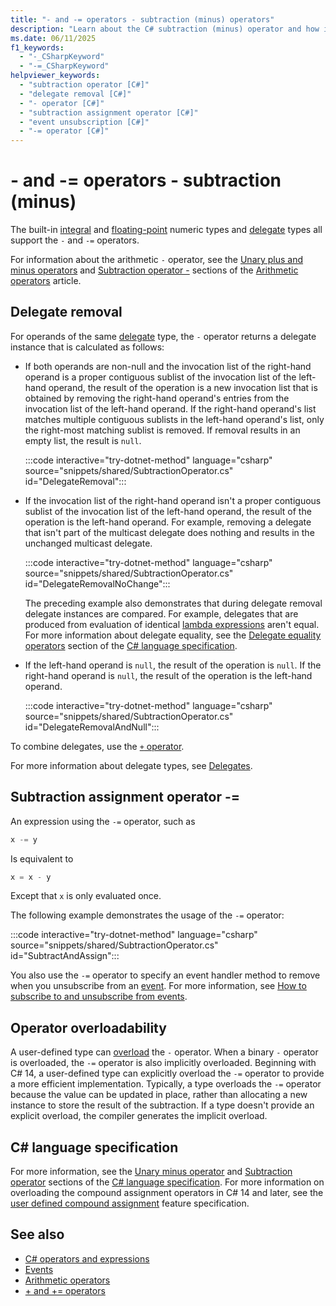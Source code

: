 ```yaml
---
title: "- and -= operators - subtraction (minus) operators"
description: "Learn about the C# subtraction (minus) operator and how it works with operands of numeric or delegate types."
ms.date: 06/11/2025
f1_keywords: 
  - "-_CSharpKeyword"
  - "-=_CSharpKeyword"
helpviewer_keywords: 
  - "subtraction operator [C#]"
  - "delegate removal [C#]"
  - "- operator [C#]"
  - "subtraction assignment operator [C#]"
  - "event unsubscription [C#]"
  - "-= operator [C#]"
---
```

# - and -= operators - subtraction (minus)

The built-in [integral](../builtin-types/integral-numeric-types.md) and [floating-point](../builtin-types/floating-point-numeric-types.md) numeric types and [delegate](../builtin-types/reference-types.md#the-delegate-type) types all support the `-` and `-=` operators.

For information about the arithmetic `-` operator, see the [Unary plus and minus operators](arithmetic-operators.md#unary-plus-and-minus-operators) and [Subtraction operator -](arithmetic-operators.md#subtraction-operator--) sections of the [Arithmetic operators](arithmetic-operators.md) article.

## Delegate removal

For operands of the same [delegate](../builtin-types/reference-types.md#the-delegate-type) type, the `-` operator returns a delegate instance that is calculated as follows:

- If both operands are non-null and the invocation list of the right-hand operand is a proper contiguous sublist of the invocation list of the left-hand operand, the result of the operation is a new invocation list that is obtained by removing the right-hand operand's entries from the invocation list of the left-hand operand. If the right-hand operand's list matches multiple contiguous sublists in the left-hand operand's list, only the right-most matching sublist is removed. If removal results in an empty list, the result is `null`.

  :::code interactive="try-dotnet-method" language="csharp" source="snippets/shared/SubtractionOperator.cs" id="DelegateRemoval":::

- If the invocation list of the right-hand operand isn't a proper contiguous sublist of the invocation list of the left-hand operand, the result of the operation is the left-hand operand. For example, removing a delegate that isn't part of the multicast delegate does nothing and results in the unchanged multicast delegate.

  :::code interactive="try-dotnet-method" language="csharp" source="snippets/shared/SubtractionOperator.cs" id="DelegateRemovalNoChange":::

  The preceding example also demonstrates that during delegate removal delegate instances are compared. For example, delegates that are produced from evaluation of identical [lambda expressions](lambda-expressions.md) aren't equal. For more information about delegate equality, see the [Delegate equality operators](~/_csharpstandard/standard/expressions.md#12149-delegate-equality-operators) section of the [C# language specification](~/_csharpstandard/standard/README.md).

- If the left-hand operand is `null`, the result of the operation is `null`. If the right-hand operand is `null`, the result of the operation is the left-hand operand.

  :::code interactive="try-dotnet-method" language="csharp" source="snippets/shared/SubtractionOperator.cs" id="DelegateRemovalAndNull":::

To combine delegates, use the [`+` operator](addition-operator.md#delegate-combination).

For more information about delegate types, see [Delegates](../../programming-guide/delegates/index.md).

## Subtraction assignment operator -=

An expression using the `-=` operator, such as

```csharp
x -= y
```

Is equivalent to

```csharp
x = x - y
```

Except that `x` is only evaluated once.

The following example demonstrates the usage of the `-=` operator:

:::code interactive="try-dotnet-method" language="csharp" source="snippets/shared/SubtractionOperator.cs" id="SubtractAndAssign":::

You also use the `-=` operator to specify an event handler method to remove when you unsubscribe from an [event](../keywords/event.md). For more information, see [How to subscribe to and unsubscribe from events](../../programming-guide/events/how-to-subscribe-to-and-unsubscribe-from-events.md).

## Operator overloadability

A user-defined type can [overload](operator-overloading.md) the `-` operator. When a binary `-` operator is overloaded, the `-=` operator is also implicitly overloaded. Beginning with C# 14, a user-defined type can explicitly overload the `-=` operator to provide a more efficient implementation. Typically, a type overloads the `-=` operator because the value can be updated in place, rather than allocating a new instance to store the result of the subtraction. If a type doesn't provide an explicit overload, the compiler generates the implicit overload.

## C# language specification

For more information, see the [Unary minus operator](~/_csharpstandard/standard/expressions.md#1293-unary-minus-operator) and [Subtraction operator](~/_csharpstandard/standard/expressions.md#12126-subtraction-operator) sections of the [C# language specification](~/_csharpstandard/standard/README.md). For more information on overloading the compound assignment operators in C# 14 and later, see the [user defined compound assignment](~/_csharplang/proposals/csharp-14.0/user-defined-compound-assignment.md) feature specification.

## See also

- [C# operators and expressions](index.md)
- [Events](../../programming-guide/events/index.md)
- [Arithmetic operators](arithmetic-operators.md)
- [+ and += operators](addition-operator.md)
